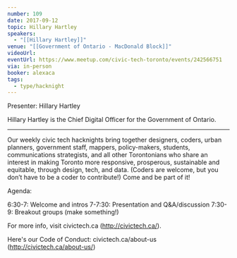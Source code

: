 ```yaml
---
number: 109
date: 2017-09-12
topic: Hillary Hartley
speakers:
  - "[[Hillary Hartley]]"
venue: "[[Government of Ontario - MacDonald Block]]"
videoUrl: 
eventUrl: https://www.meetup.com/civic-tech-toronto/events/242566751
via: in-person
booker: alexaca
tags:
  - type/hacknight
---
```


Presenter: Hillary Hartley

Hillary Hartley is the Chief Digital Officer for the Government of Ontario.

***

Our weekly civic tech hacknights bring together designers, coders, urban planners, government staff, mappers, policy-makers, students, communications strategists, and all other Torontonians who share an interest in making Toronto more responsive, prosperous, sustainable and equitable, through design, tech, and data. (Coders are welcome, but you don’t have to be a coder to contribute!) Come and be part of it!

Agenda:

6:30-7: Welcome and intros
7-7:30: Presentation and Q&A/discussion
7:30-9: Breakout groups (make something!)

For more info, visit civictech.ca (http://civictech.ca/).

Here's our Code of Conduct: civictech.ca/about-us (http://civictech.ca/about-us/)